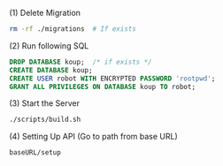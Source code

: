 (1) Delete Migration
```bash
rm -rf ./migrations  # If exists
```

(2) Run following SQL
```sql
DROP DATABASE koup;  /* if exists */
CREATE DATABASE koup;
CREATE USER robot WITH ENCRYPTED PASSWORD 'rootpwd';
GRANT ALL PRIVILEGES ON DATABASE koup TO robot;
```

(3) Start the Server
```bash
./scripts/build.sh
```

(4) Setting Up API (Go to path from base URL)

```url
baseURL/setup
```